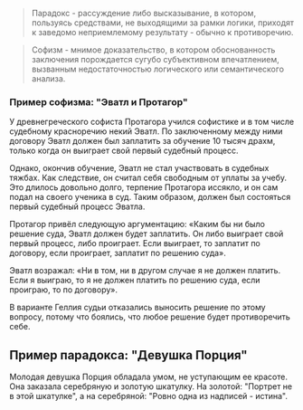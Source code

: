 > Парадокс - рассуждение либо высказывание, в котором, пользуясь средствами, не выходящими за рамки логики, приходят к заведомо неприемлемому результату - обычно к противоречию.

> Софизм - мнимое доказательство, в котором обоснованность заключения порождается сугубо субъективном впечатлением, вызванным недостаточностью логического или семантического анализа.

### Пример софизма: "Эватл и Протагор"

У древнегреческого софиста Протагора учился софистике и в том числе судебному красноречию некий Эватл. По заключенному между ними договору Эватл должен был заплатить за обучение 10 тысяч драхм, только когда он выиграет свой первый судебный процесс.

Однако, окончив обучение, Эватл не стал участвовать в судебных тяжбах. Как следствие, он считал себя свободным от уплаты за учебу. Это длилось довольно долго, терпение Протагора иссякло, и он сам подал на своего ученика в суд. Таким образом, должен был состояться первый судебный процесс Эватла.

Протагор привёл следующую аргументацию: «Каким бы ни было решение суда, Эватл должен будет заплатить. Он либо выиграет свой первый процесс, либо проиграет. Если выиграет, то заплатит по договору, если проиграет, заплатит по решению суда».

Эватл возражал: «Ни в том, ни в другом случае я не должен платить. Если я выиграю, то я не должен платить по решению суда, если проиграю, то по договору».

В варианте Геллия судьи отказались выносить решение по этому вопросу, потому что боялись, что любое решение будет противоречить себе. 

## Пример парадокса: "Девушка Порция"

Молодая девушка Порция обладала умом, не уступающим ее красоте. Она заказала серебряную и золотую шкатулку. На золотой: "Портрет не в этой шкатулке", а на серебряной: "Ровно одна из надписей - истина".
